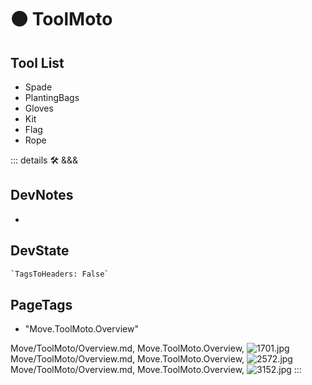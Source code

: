 
# 🟠 <moto>ToolMoto</moto>

## Tool List

- Spade
- PlantingBags
- Gloves
- Kit
- Flag
- Rope

::: details 🛠 <dev>&&&</dev>

## DevNotes

-

## DevState

```py
`TagsToHeaders: False`
```

<h2>PageTags</h2>

- "Move.ToolMoto.Overview"

Move/ToolMoto/Overview.md, <dev>Move.ToolMoto.Overview</dev>, ![1701.jpg](/PaperPhoto/1701.jpg)
Move/ToolMoto/Overview.md, <dev>Move.ToolMoto.Overview</dev>, ![2572.jpg](/PaperPhoto/2572.jpg)
Move/ToolMoto/Overview.md, <dev>Move.ToolMoto.Overview</dev>, ![3152.jpg](/PaperPhoto/3152.jpg)
:::
